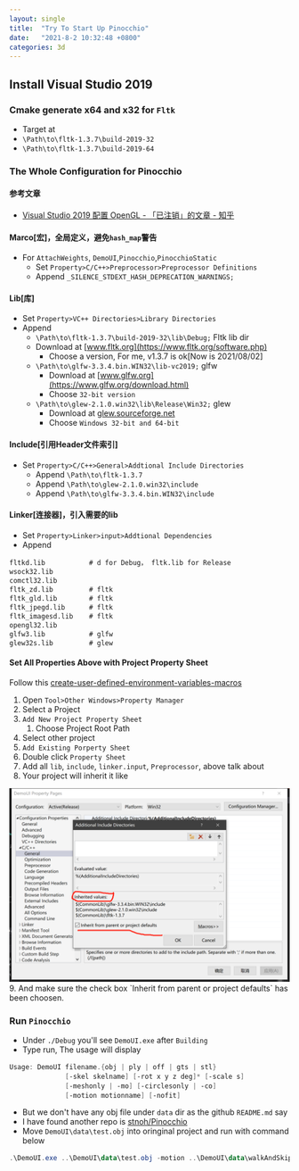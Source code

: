 ```yaml
---
layout: single
title:  "Try To Start Up Pinocchio"
date:   "2021-8-2 10:32:48 +0800"
categories: 3d
---
```


## Install Visual Studio 2019

### Cmake generate x64 and x32 for `Fltk`

- Target at
- `\Path\to\fltk-1.3.7\build-2019-32`
- `\Path\to\fltk-1.3.7\build-2019-64`

### The Whole Configuration for Pinocchio

#### 参考文章

- [Visual Studio 2019 配置 OpenGL - 「已注销」的文章 - 知乎](
https://zhuanlan.zhihu.com/p/90857517)

#### Marco[宏]，全局定义，避免`hash_map`警告

- For `AttachWeights`, `DemoUI`,`Pinocchio`,`PinocchioStatic`
  - Set `Property>C/C++>Preprocessor>Preprocessor Definitions`
  - Append `_SILENCE_STDEXT_HASH_DEPRECATION_WARNINGS;`

#### Lib[库]

- Set `Property>VC++ Directories>Library Directories`
- Append
  - `\Path\to\fltk-1.3.7\build-2019-32\lib\Debug;` Fltk lib dir
  - Download at [www.fltk.org](https://www.fltk.org/software.php)
    - Choose a version, For me, v1.3.7 is ok[Now is 2021/08/02]
  - `\Path\to\glfw-3.3.4.bin.WIN32\lib-vc2019;` glfw
    - Download at [www.glfw.org](https://www.glfw.org/download.html)
    - Choose `32-bit version`
  - `\Path\to\glew-2.1.0.win32\lib\Release\Win32;` glew
    - Download at [glew.sourceforge.net](http://glew.sourceforge.net/)
    - Choose `Windows 32-bit and 64-bit`

#### Include[引用Header文件索引]

- Set `Property>C/C++>General>Addtional Include Directories`
  - Append `\Path\to\fltk-1.3.7`
  - Append `\Path\to\glew-2.1.0.win32\include`
  - Append `\Path\to\glfw-3.3.4.bin.WIN32\include`

#### Linker[连接器]，引入需要的lib

- Set `Property>Linker>input>Addtional Dependencies`
- Append

```vim
fltkd.lib           # d for Debug， fltk.lib for Release
wsock32.lib
comctl32.lib
fltk_zd.lib         # fltk
fltk_gld.lib        # fltk
fltk_jpegd.lib      # fltk
fltk_imagesd.lib    # fltk
opengl32.lib  
glfw3.lib           # glfw
glew32s.lib         # glew
```

#### Set All Properties Above with Project Property Sheet

Follow this [create-user-defined-environment-variables-macros](https://sites.google.com/site/pinyotae/Home/visual-studio-visual-c/create-user-defined-environment-variables-macros)

1. Open `Tool>Other Windows>Property Manager`
2. Select a Project
3. `Add New Project Property Sheet`
   1. Choose Project Root Path
4. Select other project
5. `Add Existing Porperty Sheet`
6. Double click `Property Sheet`
7. Add all `lib`, `include`, `linker.input`, `Preprocessor`, above talk about
8. Your project will inherit it like
<img src="https://raw.githubusercontent.com/FavorMylikes/hackmd-note/img/img20210802174054.png" alt="20210802174054">
9. And make sure the check box `Inherit from parent or project defaults` has been choosen.

### Run **`Pinocchio`**

- Under `./Debug` you'll see `DemoUI.exe` after `Building`
- Type run, The usage will display

```powershell
Usage: DemoUI filename.{obj | ply | off | gts | stl}
              [-skel skelname] [-rot x y z deg]* [-scale s]
              [-meshonly | -mo] [-circlesonly | -co]
              [-motion motionname] [-nofit]
```

- But we don't have any obj file under `data` dir as the github `README.md` say
- I have found another repo is [stnoh/Pinocchio](https://github.com/stnoh/Pinocchio)
- Move `DemoUI\data\test.obj` into oringinal project and run with command below

```powershell
.\DemoUI.exe ..\DemoUI\data\test.obj -motion ..\DemoUI\data\walkAndSkip.txt
```
